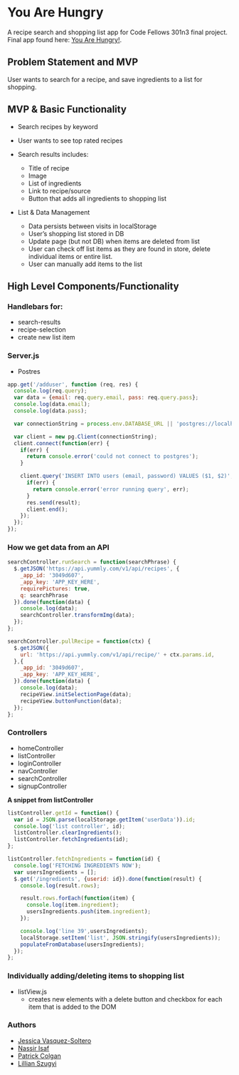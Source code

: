 # You Are Hungry
A recipe search and shopping list app for Code Fellows 301n3 final project. Final app found here: [You Are Hungry!](https://youarehungry.herokuapp.com/ "You Are Hungry!").

## Problem Statement and MVP
User wants to search for a recipe, and save ingredients to a list for shopping.

## MVP & Basic Functionality
+ Search recipes by keyword
+ User wants to see top rated recipes
+ Search results includes:
  + Title of recipe
  + Image
  + List of ingredients
  + Link to recipe/source
  + Button that adds all ingredients to shopping list

+ List & Data Management
  + Data persists between visits in localStorage
  + User’s shopping list stored in DB
  + Update page (but not DB) when items are deleted from list
  + User can check off list items as they are found in store, delete individual items or entire list.
  + User can manually add items to the list

## High Level Components/Functionality

### Handlebars for:
  + search-results
  + recipe-selection
  + create new list item

### Server.js
  + Postres

  ``` javascript
  app.get('/adduser', function (req, res) {
    console.log(req.query);
    var data = {email: req.query.email, pass: req.query.pass};
    console.log(data.email);
    console.log(data.pass);

    var connectionString = process.env.DATABASE_URL || 'postgres://localhost:5432/YOURDATABASENAMEHERE';

    var client = new pg.Client(connectionString);
    client.connect(function(err) {
      if(err) {
        return console.error('could not connect to postgres');
      }

      client.query('INSERT INTO users (email, password) VALUES ($1, $2)', [data.email, data.pass], function(err, result) {
        if(err) {
          return console.error('error running query', err);
        }
        res.send(result);
        client.end();
      });
    });
  });
  ```

### How we get data from an API
``` javascript
searchController.runSearch = function(searchPhrase) {
  $.getJSON('https://api.yummly.com/v1/api/recipes', {
    _app_id: '3049d607',
    _app_key: 'APP_KEY_HERE',
    requirePictures: true,
    q: searchPhrase
  }).done(function(data) {
    console.log(data);
    searchController.transformImg(data);
  });
};

searchController.pullRecipe = function(ctx) {
  $.getJSON({
    url: 'https://api.yummly.com/v1/api/recipe/' + ctx.params.id,
  },{
    _app_id: '3049d607',
    _app_key: 'APP_KEY_HERE',
  }).done(function(data) {
    console.log(data);
    recipeView.initSelectionPage(data);
    recipeView.buttonFunction(data);
  });
};
```
### Controllers
  + homeController
  + listController
  + loginController
  + navController
  + searchController
  + signupController

  **A snippet from listController**
  ``` javascript
  listController.getId = function() {
    var id = JSON.parse(localStorage.getItem('userData')).id;
    console.log('list controller', id);
    listController.clearIngredients();
    listController.fetchIngredients(id);
  };

  listController.fetchIngredients = function(id) {
    console.log('FETCHING INGREDIENTS NOW');
    var usersIngredients = [];
    $.get('/ingredients', {userid: id}).done(function(result) {
      console.log(result.rows);

      result.rows.forEach(function(item) {
        console.log(item.ingredient);
        usersIngredients.push(item.ingredient);
      });

      console.log('line 39',usersIngredients);
      localStorage.setItem('list', JSON.stringify(usersIngredients));
      populateFromDatabase(usersIngredients);
    });
  };
  ```
### Individually adding/deleting items to shopping list
+ listView.js
  + creates new elements with a delete button and checkbox for each item that is added to the DOM

### Authors
+ [Jessica Vasquez-Soltero](https://github.com/jessicamvs "Jessica's Github")
+ [Nassir Isaf](https://github.com/njisaf "Nassir's Github")
+ [Patrick Colgan](https://github.com/patrickjcolgan "Patrick's Github")
+ [Lillian Szugyi](https://github.com/lillianszugyi "Lillian's Github")
